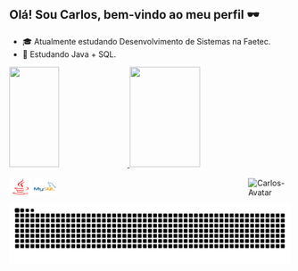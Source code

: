 ## Olá! Sou Carlos, bem-vindo ao meu perfil  🕶️


- 🎓 Atualmente estudando Desenvolvimento de Sistemas na Faetec.
- 🌱 Estudando Java + SQL.


<div>
  <a href="https://github.com/carlosbolicojr">
    <img height="180em" width="42%" src="https://github-readme-stats.vercel.app/api?username=carlosbolicojr&theme=holi&show_icons=true"/>
    <img height="180em" width="50%" src="https://github-readme-stats.vercel.app/api/top-langs?username=carlosbolicojr&theme=holi&layout=compact&langs_count=8"/>
  </a>
</div>  

<div style="display: inline_block"><br>
  <img align="center" alt="Carlos-Java" height="30" width="40" src="https://raw.githubusercontent.com/devicons/devicon/master/icons/java/java-plain.svg">
  <img align="center" alt="Carlos-Mysql" height="30" width="40" src="https://github.com/devicons/devicon/blob/master/icons/mysql/mysql-original-wordmark.svg">
  <img align="right" alt="Carlos-Avatar" target="_blank" height="15%" width="15%" src="https://media.discordapp.net/attachments/400165084762210306/1420803739308261466/carlosbolicojr.gif?ex=68d6ba18&is=68d56898&hm=b0c40ebe83496b826b6cf580fcce5cab00f1ec3f81907bbc8f3578a4a02919d5&=&width=968&height=968" />


![Snake animation](https://github.com/carlosbolicojr/carlosbolicojr/blob/output/github-contribution-grid-snake.svg)
  
</div>

